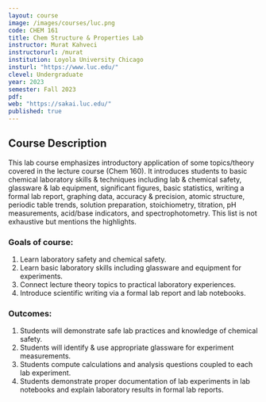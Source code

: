 ```yaml
---
layout: course
image: /images/courses/luc.png
code: CHEM 161
title: Chem Structure & Properties Lab
instructor: Murat Kahveci
instructorurl: /murat
institution: Loyola University Chicago
insturl: "https://www.luc.edu/"
clevel: Undergraduate
year: 2023
semester: Fall 2023
pdf:
web: "https://sakai.luc.edu/"
published: true
---
```


## Course Description

This lab course emphasizes introductory application of some topics/theory covered in the lecture course (Chem 160). It introduces students to basic chemical laboratory skills & techniques including lab & chemical safety, glassware & lab equipment, significant figures, basic statistics, writing a formal lab report, graphing data, accuracy & precision, atomic structure, periodic table trends, solution preparation, stoichiometry, titration, pH measurements, acid/base indicators, and spectrophotometry. This list is not exhaustive but mentions the highlights.

### Goals of course:
1) Learn laboratory safety and chemical safety.
2) Learn basic laboratory skills including glassware and equipment for experiments.
3) Connect lecture theory topics to practical laboratory experiences.
4) Introduce scientific writing via a formal lab report and lab notebooks.

### Outcomes:
1) Students will demonstrate safe lab practices and knowledge of chemical safety.
2) Students will identify & use appropriate glassware for experiment measurements.
3) Students compute calculations and analysis questions coupled to each lab experiment. 
4) Students demonstrate proper documentation of lab experiments in lab notebooks and
   explain laboratory results in formal lab reports.